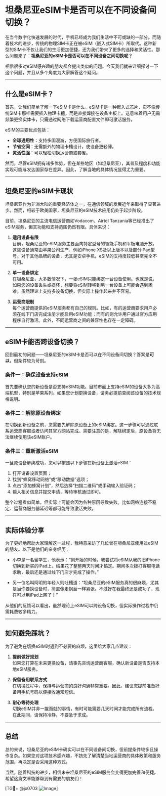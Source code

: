 # 坦桑尼亚eSIM卡是否可以在不同设备间切换？

在当今数字化快速发展的时代，手机已经成为我们生活中不可或缺的一部分。而随着技术的进步，传统的物理SIM卡正在被eSIM（嵌入式SIM卡）所取代。这种新型的SIM卡不仅让我们的生活更加便捷，还为我们带来了更多的选择和灵活性。那么问题来了：**坦桑尼亚的eSIM卡是否可以在不同设备之间切换呢？**

相信很多对eSIM感兴趣的朋友都会提出类似的问题。今天我们就来详细探讨一下这个问题，并且从多个角度为大家解答这个疑问。

---

## 什么是eSIM卡？

首先，让我们简单了解一下eSIM卡是什么。eSIM卡是一种嵌入式芯片，它不像传统SIM卡那样需要插入物理卡槽，而是直接焊接在设备主板上。这意味着用户无需频繁更换实体卡，只需通过网络下载运营商配置文件即可激活服务。

eSIM的主要优点包括：
- **全球通用性**：支持多国漫游，方便国际旅行者。
- **节省空间**：无需额外的物理卡槽设计，使设备更轻薄。
- **灵活性强**：可以轻松切换运营商或套餐。

然而，尽管eSIM拥有诸多优势，但在某些地区（如坦桑尼亚），其普及程度和功能实现可能与发达国家存在差异。因此，了解当地的具体情况显得尤为重要。

---

## 坦桑尼亚的eSIM卡现状

坦桑尼亚作为非洲大陆的重要经济体之一，在通信领域的发展近年来取得了显著进步。然而，相较于欧美国家，坦桑尼亚的eSIM技术应用仍处于起步阶段。

目前，坦桑尼亚的主流电信运营商如Vodacom、Airtel Tanzania等已经推出了eSIM服务，但其功能和支持范围仍然有限。具体来说：

1. **适用设备有限**  
   目前，坦桑尼亚的eSIM服务主要面向特定型号的智能手机和平板电脑开放。这些设备通常由苹果公司生产，例如iPhone XS及以上版本以及部分iPad型号。对于其他品牌的设备，尤其是安卓手机，eSIM的支持度较低甚至完全不可用。

2. **单一设备绑定**  
   在坦桑尼亚，大多数情况下，一张eSIM只能绑定一台设备使用。也就是说，如果您的设备丢失或损坏，想要将eSIM转移到另一台设备上可能会遇到困难。虽然理论上支持多设备切换，但实际上操作起来并不容易。

3. **运营商限制**  
   每个运营商提供的eSIM服务都有自己的规则。比如，有的运营商要求用户必须在线下门店完成注册才能启用eSIM功能；而有的则允许用户通过官方应用程序自行激活。此外，不同运营商之间的兼容性也存在一定障碍。

---

## eSIM卡能否跨设备切换？

回到最初的问题——坦桑尼亚的eSIM卡是否可以在不同设备间切换？答案是**可以**，但条件较为苛刻。

### 条件一：确保设备支持eSIM
首先要确认您的新设备是否支持eSIM功能。目前市面上支持eSIM的设备大多为高端机型，特别是苹果系列。如果您计划更换设备，请务必提前查阅该设备的技术规格说明。

### 条件二：解除原设备绑定
在切换到新设备之前，您需要先解除原设备上的eSIM绑定。这一步骤可以通过联系运营商客服或者访问其官方网站完成。需要注意的是，解除绑定后，原设备将无法继续使用该eSIM账户。

### 条件三：重新激活eSIM
一旦原设备解绑成功，您可以按照以下步骤在新设备上激活eSIM：
1. 打开设备设置页面；
2. 找到“蜂窝移动网络”或“移动数据”选项；
3. 点击“添加蜂窝计划”，然后选择“扫描二维码”或手动输入验证码；
4. 输入相关信息并提交申请，等待审核通过即可。

整个过程看似简单，但实际上可能会因为各种原因导致失败。比如网络连接不稳定、运营商服务器延迟等都可能导致激活失败。

---

## 实际体验分享

为了更好地帮助大家理解这一过程，我特意采访了几位曾在坦桑尼亚使用过eSIM的朋友。以下是他们的亲身经历：

- 小李是一名留学生，他表示：“刚开始的时候，我尝试将eSIM从我的旧iPhone切换到新买的iPad上，结果花了整整两天时间才搞定。期间多次拨打客服电话求助，最后还是通过线下门店才完成了操作。”

- 另一位名叫阿明的年轻人则吐槽道：“坦桑尼亚的eSIM服务真的很麻烦，尤其是当你要换设备时，简直像走钢丝一样紧张。不过好在我最终还是成功了，现在可以用iPad上网了！”

从他们的反馈可以看出，虽然理论上eSIM可以跨设备切换，但实际操作过程中仍需耗费较多精力。

---

## 如何避免踩坑？

为了避免在切换eSIM时遇到不必要的麻烦，这里给大家几点建议：

1. **提前做好规划**  
   如果您打算在未来更换设备，请事先咨询运营商客服，确认新设备是否支持本地eSIM服务。

2. **保留备用联系方式**  
   在切换过程中，保持与运营商的良好沟通非常重要。因此，建议您提前准备好备用手机号码以便接收通知短信。

3. **耐心等待处理**  
   切换eSIM并非一蹴而就的事情，有时可能需要几天时间才能完成所有流程。在此期间，请保持冷静，不要急于求成。

---

## 总结

总的来说，坦桑尼亚的eSIM卡确实可以在不同设备间切换，但前提条件较多且操作复杂。如果您对这项技术感兴趣，不妨先了解清楚当地运营商的具体政策和服务范围，再决定是否采用这种方式。

当然，随着科技的进步，相信未来坦桑尼亚的eSIM服务会变得更加完善和便捷。希望这篇文章能够帮到有需要的朋友们！

[TG💪+ @jx0703 ![Image](https://github.com/user-attachments/assets/dbca1d08-cadb-493c-b0ec-ad6f7a83f270)]